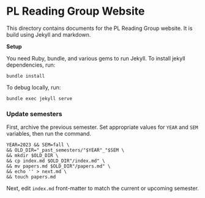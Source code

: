 # PL Reading Group Website 

This directory contains documents for the PL Reading Group website.
It is build using Jekyll and markdown.

**Setup** 

You need Ruby, bundle, and various gems to run Jekyll. 
To install jekyll dependencies, run:

```
bundle install
```

To debug locally, run:

```
bundle exec jekyll serve
```


### Update semesters

First, archive the previous semester.
Set appropriate values for `YEAR` and `SEM` variables, then run the command.

````shell
YEAR=2023 && SEM=fall \
&& OLD_DIR="_past_semesters/"$YEAR"_"$SEM \
&& mkdir $OLD_DIR \
&& cp index.md $OLD_DIR"/index.md" \
&& mv papers.md $OLD_DIR"/papers.md" \
&& echo '' > next.md \
&& touch papers.md
````

Next, edit `index.md` front-matter to match the current or upcoming semester.